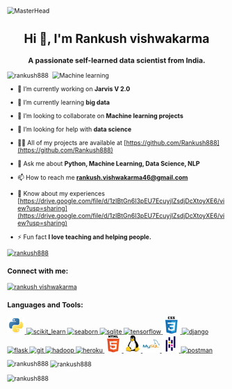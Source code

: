![MasterHead]([https://scitechdaily.com/images/AI-Technology-Creation-Concept.gif](https://thumbs.gfycat.com/AlarmingGloomyHoneycreeper-max-1mb.gif))
<h1 align="center">Hi 👋, I'm Rankush vishwakarma</h1>
<h3 align="center">A passionate self-learned data scientist from India.</h3>
<img align="right" alt="Machine learning" width = "400" src="https://images.squarespace-cdn.com/content/v1/5feb53185d3dab691b47361b/1609930650139-9NRI63XUJ29Y7E9LEA9G/12eca-machine-learning.gif">
<p align="left"> <img src="https://komarev.com/ghpvc/?username=rankush888&label=Profile%20views&color=0e75b6&style=flat" alt="rankush888" /> </p>

- 🔭 I’m currently working on **Jarvis V 2.0**

- 🌱 I’m currently learning **big data**

- 👯 I’m looking to collaborate on **Machine learning projects**

- 🤝 I’m looking for help with **data science**

- 👨‍💻 All of my projects are available at [https://github.com/Rankush888](https://github.com/Rankush888)

- 💬 Ask me about **Python, Machine Learning, Data Science, NLP**

- 📫 How to reach me **rankush.vishwakarma46@gmail.com**

- 📄 Know about my experiences [https://drive.google.com/file/d/1zIBtGn6I3pEU7EcuyjIZsdjDcXtoyXE6/view?usp=sharing](https://drive.google.com/file/d/1zIBtGn6I3pEU7EcuyjIZsdjDcXtoyXE6/view?usp=sharing)

- ⚡ Fun fact **I love teaching and helping people.**
<p align="left"> <a href="https://github.com/ryo-ma/github-profile-trophy"><img src="https://github-profile-trophy.vercel.app/?username=rankush888" alt="rankush888" /></a> </p>

<h3 align="left">Connect with me:</h3>
<p align="left">
<a href="https://linkedin.com/in/rankush vishwakarma" target="blank"><img align="center" src="https://raw.githubusercontent.com/rahuldkjain/github-profile-readme-generator/master/src/images/icons/Social/linked-in-alt.svg" alt="rankush vishwakarma" height="30" width="40" /></a>
</p>

<h3 align="left">Languages and Tools:</h3>
<p align="left"> <a href="https://www.python.org" target="_blank" rel="noreferrer"> <img src="https://raw.githubusercontent.com/devicons/devicon/master/icons/python/python-original.svg" alt="python" width="40" height="40"/> </a> <a href="https://scikit-learn.org/" target="_blank" rel="noreferrer"> <img src="https://upload.wikimedia.org/wikipedia/commons/0/05/Scikit_learn_logo_small.svg" alt="scikit_learn" width="40" height="40"/> </a> <a href="https://seaborn.pydata.org/" target="_blank" rel="noreferrer"> <img src="https://seaborn.pydata.org/_images/logo-mark-lightbg.svg" alt="seaborn" width="40" height="40"/> </a> <a href="https://www.sqlite.org/" target="_blank" rel="noreferrer"> <img src="https://www.vectorlogo.zone/logos/sqlite/sqlite-icon.svg" alt="sqlite" width="40" height="40"/> </a> <a href="https://www.tensorflow.org" target="_blank" rel="noreferrer"> <img src="https://www.vectorlogo.zone/logos/tensorflow/tensorflow-icon.svg" alt="tensorflow" width="40" height="40"/> </a><a href="https://www.w3schools.com/css/" target="_blank" rel="noreferrer"> <img src="https://raw.githubusercontent.com/devicons/devicon/master/icons/css3/css3-original-wordmark.svg" alt="css3" width="40" height="40"/> </a> <a href="https://www.djangoproject.com/" target="_blank" rel="noreferrer"> <img src="https://cdn.worldvectorlogo.com/logos/django.svg" alt="django" width="40" height="40"/> </a> <a href="https://flask.palletsprojects.com/" target="_blank" rel="noreferrer"> <img src="https://www.vectorlogo.zone/logos/pocoo_flask/pocoo_flask-icon.svg" alt="flask" width="40" height="40"/> </a> <a href="https://git-scm.com/" target="_blank" rel="noreferrer"> <img src="https://www.vectorlogo.zone/logos/git-scm/git-scm-icon.svg" alt="git" width="40" height="40"/> </a> <a href="https://hadoop.apache.org/" target="_blank" rel="noreferrer"> <img src="https://www.vectorlogo.zone/logos/apache_hadoop/apache_hadoop-icon.svg" alt="hadoop" width="40" height="40"/> </a> <a href="https://heroku.com" target="_blank" rel="noreferrer"> <img src="https://www.vectorlogo.zone/logos/heroku/heroku-icon.svg" alt="heroku" width="40" height="40"/> </a> <a href="https://www.w3.org/html/" target="_blank" rel="noreferrer"> <img src="https://raw.githubusercontent.com/devicons/devicon/master/icons/html5/html5-original-wordmark.svg" alt="html5" width="40" height="40"/> </a> <a href="https://www.linux.org/" target="_blank" rel="noreferrer"> <img src="https://raw.githubusercontent.com/devicons/devicon/master/icons/linux/linux-original.svg" alt="linux" width="40" height="40"/> </a> <a href="https://www.mysql.com/" target="_blank" rel="noreferrer"> <img src="https://raw.githubusercontent.com/devicons/devicon/master/icons/mysql/mysql-original-wordmark.svg" alt="mysql" width="40" height="40"/> </a> <a href="https://pandas.pydata.org/" target="_blank" rel="noreferrer"> <img src="https://raw.githubusercontent.com/devicons/devicon/2ae2a900d2f041da66e950e4d48052658d850630/icons/pandas/pandas-original.svg" alt="pandas" width="40" height="40"/> </a> <a href="https://postman.com" target="_blank" rel="noreferrer"> <img src="https://www.vectorlogo.zone/logos/getpostman/getpostman-icon.svg" alt="postman" width="40" height="40"/> </a>  </p>

<p><img align="left" src="https://github-readme-stats.vercel.app/api/top-langs?username=rankush888&show_icons=true&locale=en&layout=compact" alt="rankush888" /></p>

<p>&nbsp;<img align="center" src="https://github-readme-stats.vercel.app/api?username=rankush888&show_icons=true&locale=en" alt="rankush888" /></p>

<p><img align="center" src="https://github-readme-streak-stats.herokuapp.com/?user=rankush888&" alt="rankush888" /></p>
